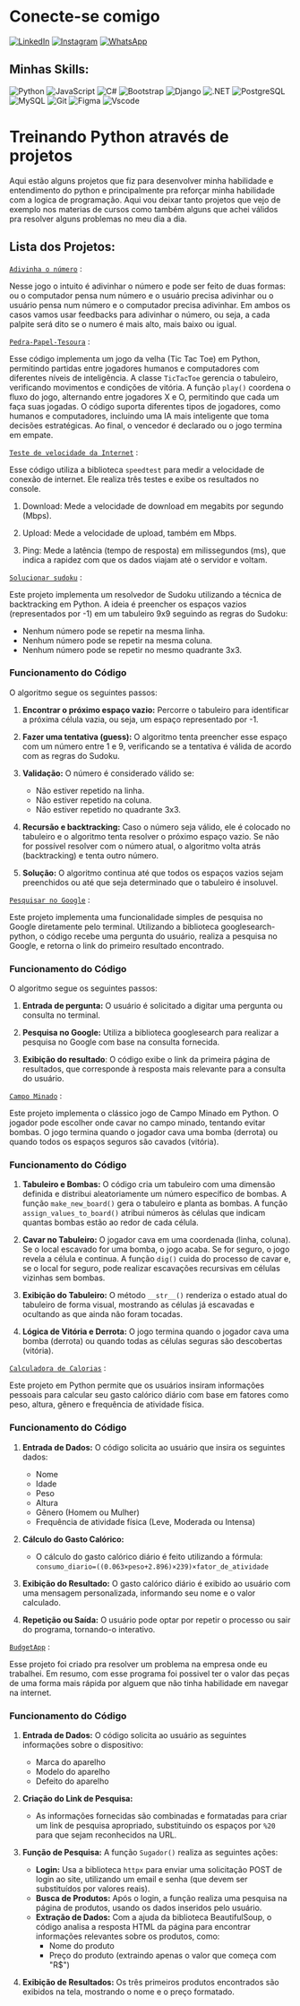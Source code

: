 # Conecte-se comigo 

[![LinkedIn](https://img.shields.io/badge/LinkedIn-0077B5?style=for-the-badge&logo=linkedin&logoColor=white)](https://www.linkedin.com/in/maxw-pinheiro/)
[![Instagram](https://img.shields.io/badge/-Instagram-%23E4405F?style=for-the-badge&logo=instagram&logoColor=white)](https://www.instagram.com/omaxwilson/)
[![WhatsApp](https://img.shields.io/badge/WhatsApp-25D366?style=for-the-badge&logo=whatsapp&logoColor=white)](https://wa.me/5548999089562)

## Minhas Skills:
![Python](https://img.shields.io/badge/python-3670A0?style=for-the-badge&logo=python&logoColor=ffdd54)
![JavaScript](https://img.shields.io/badge/JavaScript-F7DF1E?style=for-the-badge&logo=javascript&logoColor=black)
![C#](https://img.shields.io/badge/C%23-239120?style=for-the-badge&logo=c-sharp&logoColor=white)
![Bootstrap](https://img.shields.io/badge/-boostrap-0D1117?style=for-the-badge&logo=bootstrap&labelColor=0D1117)
![Django](https://img.shields.io/badge/django-%23092E20.svg?style=for-the-badge&logo=django&logoColor=white)
 ![.NET](https://img.shields.io/badge/.NET-5C2D91?style=for-the-badge&logo=.net&logoColor=white)
 ![PostgreSQL](https://img.shields.io/badge/PostgreSQL-000?style=for-the-badge&logo=postgresql)
 ![MySQL](https://img.shields.io/badge/MySQL-00000F?style=for-the-badge&logo=mysql&logoColor=white)
 ![Git](https://img.shields.io/badge/GIT-E44C30?style=for-the-badge&logo=git&logoColor=white)
 ![Figma](https://img.shields.io/badge/Figma-696969?style=for-the-badge&logo=figma&logoColor=figma)
 ![Vscode](https://img.shields.io/badge/Vscode-007ACC?style=for-the-badge&logo=visual-studio-code&logoColor=white)
 
 

# Treinando Python através de projetos

Aqui estão alguns projetos que fiz para desenvolver minha habilidade e entendimento do python e principalmente pra reforçar minha habilidade com a logica de programação. Aqui vou deixar tanto projetos que vejo de exemplo nos materias de cursos como também alguns que achei válidos pra resolver alguns problemas no meu dia a dia.

## Lista dos Projetos: 

[`Adivinha o número`](https://github.com/maquisaao/treining_python/tree/main/what_the_number) : 

Nesse jogo o intuito é adivinhar o número e pode ser feito de duas formas: ou o computador pensa num número e o usuário precisa adivinhar ou o usuário pensa num número e o computador precisa adivinhar. Em ambos os casos vamos usar feedbacks para adivinhar o número, ou seja, a cada palpite será dito se o numero é mais alto, mais baixo ou igual.

[`Pedra-Papel-Tesoura`](https://github.com/maquisaao/treining_python/blob/main/tic_tac_toe) : 

Esse código implementa um jogo da velha (Tic Tac Toe) em Python, permitindo partidas entre jogadores humanos e computadores com diferentes níveis de inteligência. A classe `TicTacToe` gerencia o tabuleiro, verificando movimentos e condições de vitória. A função `play()` coordena o fluxo do jogo, alternando entre jogadores X e O, permitindo que cada um faça suas jogadas. O código suporta diferentes tipos de jogadores, como humanos e computadores, incluindo uma IA mais inteligente que toma decisões estratégicas. Ao final, o vencedor é declarado ou o jogo termina em empate.

[`Teste de velocidade da Internet`](https://github.com/maquisaao/treining_python/blob/main/test_internet) :

Esse código utiliza a biblioteca `speedtest` para medir a velocidade de conexão de internet. Ele realiza três testes e exibe os resultados no console.

1. Download: Mede a velocidade de download em megabits por segundo (Mbps).

2. Upload: Mede a velocidade de upload, também em Mbps.

3. Ping: Mede a latência (tempo de resposta) em milissegundos (ms), que indica a rapidez com que os dados viajam até o servidor e voltam.

[`Solucionar sudoku`](https://github.com/maquisaao/treining_python/tree/main/sudoku_solver) :

Este projeto implementa um resolvedor de Sudoku utilizando a técnica de backtracking em Python. A ideia é preencher os espaços vazios (representados por -1) em um tabuleiro 9x9 seguindo as regras do Sudoku:

- Nenhum número pode se repetir na mesma linha.
- Nenhum número pode se repetir na mesma coluna.
- Nenhum número pode se repetir no mesmo quadrante 3x3.

### Funcionamento do Código
O algoritmo segue os seguintes passos:

1. **Encontrar o próximo espaço vazio:** Percorre o tabuleiro para identificar a próxima célula vazia, ou seja, um espaço representado por -1.

2. **Fazer uma tentativa (guess):** O algoritmo tenta preencher esse espaço com um número entre 1 e 9, verificando se a tentativa é válida de acordo com as regras do Sudoku.

3. **Validação:** O número é considerado válido se:

    -  Não estiver repetido na linha.
    - Não estiver repetido na coluna.
    - Não estiver repetido no quadrante 3x3.

4. **Recursão e backtracking:** Caso o número seja válido, ele é colocado no tabuleiro e o algoritmo tenta resolver o próximo espaço vazio. Se não for possível resolver com o número atual, o algoritmo volta atrás (backtracking) e tenta outro número.

5. **Solução:** O algoritmo continua até que todos os espaços vazios sejam preenchidos ou até que seja determinado que o tabuleiro é insoluvel.

[`Pesquisar no Google`](https://github.com/maquisaao/treining_python/tree/main/search_on_google) :

Este projeto implementa uma funcionalidade simples de pesquisa no Google diretamente pelo terminal. Utilizando a biblioteca googlesearch-python, o código recebe uma pergunta do usuário, realiza a pesquisa no Google, e retorna o link do primeiro resultado encontrado.

### Funcionamento do Código
O algoritmo segue os seguintes passos:

1. **Entrada de pergunta:** O usuário é solicitado a digitar uma pergunta ou consulta no terminal.

2. **Pesquisa no Google:** Utiliza a biblioteca googlesearch para realizar a pesquisa no Google com base na consulta fornecida.

3. **Exibição do resultado**: O código exibe o link da primeira página de resultados, que corresponde à resposta mais relevante para a consulta do usuário.

[`Campo Minado`](https://github.com/maquisaao/treining_python/tree/main/minesweeper) :

Este projeto implementa o clássico jogo de Campo Minado em Python. O jogador pode escolher onde cavar no campo minado, tentando evitar bombas. O jogo termina quando o jogador cava uma bomba (derrota) ou quando todos os espaços seguros são cavados (vitória).

### Funcionamento do Código

1. **Tabuleiro e Bombas:** O código cria um tabuleiro com uma dimensão definida e distribui aleatoriamente um número específico de bombas. A função `make_new_board()` gera o tabuleiro e planta as bombas.
A função ``assign_values_to_board()`` atribui números às células que indicam quantas bombas estão ao redor de cada célula.

2. **Cavar no Tabuleiro:** O jogador cava em uma coordenada (linha, coluna).
Se o local escavado for uma bomba, o jogo acaba. Se for seguro, o jogo revela a célula e continua.
A função ``dig()`` cuida do processo de cavar e, se o local for seguro, pode realizar escavações recursivas em células vizinhas sem bombas.

3. **Exibição do Tabuleiro:** O método ``__str__()`` renderiza o estado atual do tabuleiro de forma visual, mostrando as células já escavadas e ocultando as que ainda não foram tocadas.

4. **Lógica de Vitória e Derrota:** O jogo termina quando o jogador cava uma bomba (derrota) ou quando todas as células seguras são descobertas (vitória).

[`Calculadora de Calorias`](https://github.com/maquisaao/treining_python/blob/main/test_internet) :

Este projeto em Python permite que os usuários insiram informações pessoais para calcular seu gasto calórico diário com base em fatores como peso, altura, gênero e frequência de atividade física.

### Funcionamento do Código
1. **Entrada de Dados:** O código solicita ao usuário que insira os seguintes dados:
    - Nome
    - Idade
    - Peso
    - Altura
    - Gênero (Homem ou Mulher)
    - Frequência de atividade física (Leve, Moderada ou Intensa)
2. **Cálculo do Gasto Calórico:**
    - O cálculo do gasto calórico diário é feito utilizando a fórmula: ``consumo_diario=((0.063×peso+2.896)×239)×fator_de_atividade``


3. **Exibição do Resultado:** O gasto calórico diário é exibido ao usuário com uma mensagem personalizada, informando seu nome e o valor calculado.

4. **Repetição ou Saída:** O usuário pode optar por repetir o processo ou sair do programa, tornando-o interativo.

[`BudgetApp`](https://github.com/maquisaao/treining_python/blob/main/test_internet) :

Esse projeto foi criado pra resolver um problema na empresa onde eu trabalhei. Em resumo, com esse programa foi possivel ter o valor das peças de uma forma mais rápida por alguem que não tinha habilidade em navegar na internet.

### Funcionamento do Código
1. **Entrada de Dados:** O código solicita ao usuário as seguintes informações sobre o dispositivo:
    - Marca do aparelho
    - Modelo do aparelho
    - Defeito do aparelho

2. **Criação do Link de Pesquisa:**
    - As informações fornecidas são combinadas e formatadas para criar um link de pesquisa apropriado, substituindo os espaços por ``%20`` para que sejam reconhecidos na URL.

3. **Função de Pesquisa:** A função ``Sugador()`` realiza as seguintes ações:
    - **Login:** Usa a biblioteca ``httpx`` para enviar uma solicitação POST de login ao site, utilizando um email e senha (que devem ser substituídos por valores reais).
    - **Busca de Produtos:** Após o login, a função realiza uma pesquisa na página de produtos, usando os dados inseridos pelo usuário.
    - **Extração de Dados:** Com a ajuda da biblioteca BeautifulSoup, o código analisa a resposta HTML da página para encontrar informações relevantes sobre os produtos, como:
        - Nome do produto
        - Preço do produto (extraindo apenas o valor que começa com "R$")

4. **Exibição de Resultados:** Os três primeiros produtos encontrados são exibidos na tela, mostrando o nome e o preço formatado.
